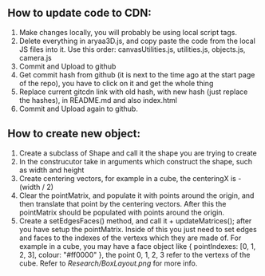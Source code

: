 ## How to update code to CDN:
1. Make changes locally, you will probably be using local script tags.
2. Delete everything in aryaa3D.js, and copy paste the code from the local JS files into it. Use this order: canvasUtilities.js, utilities.js, objects.js, camera.js
3. Commit and Upload to github
4. Get commit hash from github (it is next to the time ago at the start page of the repo), you have to click on it and get the whole thing
5. Replace current gitcdn link with old hash, with new hash (just replace the hashes), in README.md and also index.html
6. Commit and Upload again to github. 

## How to create new object:
1. Create a subclass of Shape and call it the shape you are trying to create
2. In the construcutor take in arguments which construct the shape, such as width and height
3. Create centering vectors, for example in a cube, the centeringX is -(width / 2)
4. Clear the pointMatrix, and populate it with points around the origin, and then translate that point by the centering vectors. After this the pointMatrix should be populated with points around the origin.
5. Create a setEdgesFaces() method, and call it + updateMatrices(); after you have setup the pointMatrix. Inside of this you just need to set edges and faces to the indexes of the vertexs which they are made of. For example in a cube, you may have a face object like { pointIndexes: [0, 1, 2, 3], colour: "#ff0000" }, the point 0, 1, 2, 3 refer to the vertexs of the cube. Refer to *Research/BoxLayout.png* for more info.